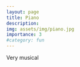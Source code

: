 ```yaml
---
layout: page
title: Piano
description: 
img: assets/img/piano.jpg
importance: 3
#category: fun
---
```


Very musical
